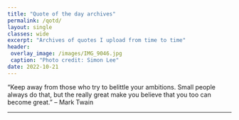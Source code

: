 ```yaml
---
title: "Quote of the day archives"
permalink: /qotd/
layout: single
classes: wide
excerpt: "Archives of quotes I upload from time to time"
header:
 overlay_image: /images/IMG_9046.jpg
 caption: "Photo credit: Simon Lee"
date: 2022-10-21
---
```


“Keep away from those who try to belittle your ambitions. Small people always do that, but the really great make you believe that you too can become great.” – Mark Twain


---